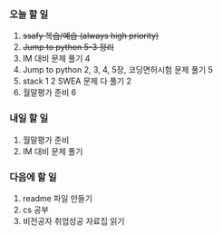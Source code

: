 ### 오늘 할 일
1. ~~ssafy 복습/예습 (always high priority)~~
2. ~~Jump to python 5-3 정리~~
3. IM 대비 문제 풀기 4
4. Jump to python 2, 3, 4, 5장, 코딩면허시험 문제 풀기 5
5. stack 1 2 SWEA 문제 다 풀기 2
6. 월말평가 준비 6

### 내일 할 일
1. 월말평가 준비
4. IM 대비 문제 풀기

### 다음에 할 일
1. readme 파일 만들기
3. cs 공부
5. 비전공자 취업성공 자료집 읽기